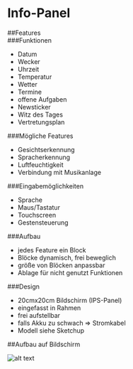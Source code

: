 # Info-Panel
  
##Features  
###Funktionen
* Datum
* Wecker
* Uhrzeit
* Temperatur
* Wetter
* Termine
* offene Aufgaben
* Newsticker
* Witz des Tages
* Vertretungsplan
  
###Mögliche Features
* Gesichtserkennung
* Spracherkennung
* Luftfeuchtigkeit
* Verbindung mit Musikanlage
  
###Eingabemöglichkeiten
* Sprache
* Maus/Tastatur
* Touchscreen
* Gestensteuerung
  
###Aufbau
* jedes Feature ein Block
* Blöcke dynamisch, frei beweglich
* größe von Blöcken anpassbar
* Ablage für nicht genutzt Funktionen
  
###Design
* 20cmx20cm Bildschirm (IPS-Panel)
* eingefasst in Rahmen
* frei aufstellbar
* falls Akku zu schwach => Stromkabel
* Modell siehe Sketchup
  
  
##Aufbau auf Bildschirm
  
![alt text]()
